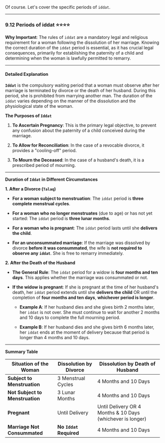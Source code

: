 Of course. Let's cover the specific periods of `iddat`.

---

### 9.12 Periods of iddat ⭐⭐⭐⭐

**Why Important**: The rules of `iddat` are a mandatory legal and religious requirement for a woman following the dissolution of her marriage. Knowing the correct duration of the `iddat` period is essential, as it has crucial legal consequences, primarily for establishing the paternity of a child and determining when the woman is lawfully permitted to remarry.

---

#### Detailed Explanation

**`Iddat`** is the compulsory waiting period that a woman must observe after her marriage is terminated by divorce or the death of her husband. During this period, she is prohibited from marrying another man. The duration of the `iddat` varies depending on the manner of the dissolution and the physiological state of the woman.

**The Purposes of `Iddat`**

1. **To Ascertain Pregnancy**: This is the primary legal objective, to prevent any confusion about the paternity of a child conceived during the marriage.
    
2. **To Allow for Reconciliation**: In the case of a revocable divorce, it provides a "cooling-off" period.
    
3. **To Mourn the Deceased**: In the case of a husband's death, it is a prescribed period of mourning.
    

---

**Duration of `Iddat` in Different Circumstances**

**1. After a Divorce (`Talaq`)**

- **For a woman subject to menstruation**: The `iddat` period is **three complete menstrual cycles**.
    
- **For a woman who no longer menstruates** (due to age) or has not yet started: The `iddat` period is **three lunar months**.
    
- **For a woman who is pregnant**: The `iddat` period lasts until she **delivers the child**.
    
- **For an unconsummated marriage**: If the marriage was dissolved by divorce **before it was consummated**, the wife is **not required to observe any `iddat`**. She is free to remarry immediately.
    

**2. After the Death of the Husband**

- **The General Rule**: The `iddat` period for a widow is **four months and ten days**. This applies whether the marriage was consummated or not.
    
- **If the widow is pregnant**: If she is pregnant at the time of her husband's death, her `iddat` period extends until she **delivers the child** OR until the completion of **four months and ten days**, **whichever period is longer**.
    
    - **Example A**: If her husband dies and she gives birth 2 months later, her `iddat` is not over. She must continue to wait for another 2 months and 10 days to complete the full mourning period.
        
    - **Example B**: If her husband dies and she gives birth 6 months later, her `iddat` ends at the moment of delivery because that period is longer than 4 months and 10 days.
        

---

**Summary Table**

|**Situation of the Woman**|**Dissolution by Divorce**|**Dissolution by Death of Husband**|
|---|---|---|
|**Subject to Menstruation**|3 Menstrual Cycles|4 Months and 10 Days|
|**Not Subject to Menstruation**|3 Lunar Months|4 Months and 10 Days|
|**Pregnant**|Until Delivery|Until Delivery OR 4 Months & 10 Days (whichever is longer)|
|**Marriage Not Consummated**|**No `Iddat` Required**|4 Months and 10 Days|
